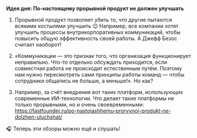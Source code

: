 


**Идея дня: По-настоящему прорывной продукт не должен улучшать**

1. Прорывной продукт позволяет убить то, что другие пытаются всякими костылями улучшить 😉 Например, все компании хотят улучшить процессы внутрикорпоративных коммуникаций, чтобы повысить общую эффективность своей работы. А Джефф Безос считает наоборот!

2. «Коммуникации — это признак того, что организация функционирует неправильно. Что-то отдельно обсуждать приходится, если совместная работа не происходит естественным путём. Поэтому нам нужно пересмотреть сами принципы работы команд — чтобы сотрудники общались не больше, а меньше!». Но как?

3. Например, за счёт внедрения вот таких платформ, использующих современные ИИ-технологии. Что делает такие платформы не только прорывными, но и очень своевременными: https://fastfounder.ru/po-nastojashhemu-proryvnoj-produkt-ne-dolzhen-uluchshat/  

🎧 Теперь эти обзоры можно ещё и слушать!